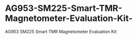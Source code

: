 # AG953-SM225-Smart-TMR-Magnetometer-Evaluation-Kit-
AG953 SM225 Smart TMR Magnetometer Evaluation Kit 
